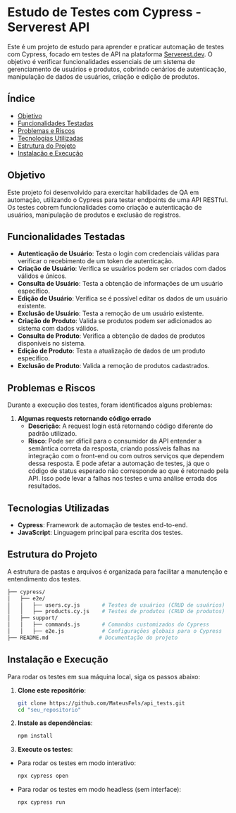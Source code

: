 # Estudo de Testes com Cypress - Serverest API

Este é um projeto de estudo para aprender e praticar automação de testes com Cypress, focado em testes de API na plataforma [Serverest.dev](https://serverest.dev). O objetivo é verificar funcionalidades essenciais de um sistema de gerenciamento de usuários e produtos, cobrindo cenários de autenticação, manipulação de dados de usuários, criação e edição de produtos.

## Índice

- [Objetivo](#objetivo)
- [Funcionalidades Testadas](#funcionalidades-testadas)
- [Problemas e Riscos](#problemas-e-riscos)
- [Tecnologias Utilizadas](#tecnologias-utilizadas)
- [Estrutura do Projeto](#estrutura-do-projeto)
- [Instalação e Execução](#instalação-e-execução)

## Objetivo

Este projeto foi desenvolvido para exercitar habilidades de QA em automação, utilizando o Cypress para testar endpoints de uma API RESTful. Os testes cobrem funcionalidades como criação e autenticação de usuários, manipulação de produtos e exclusão de registros.

## Funcionalidades Testadas

- **Autenticação de Usuário**: Testa o login com credenciais válidas para verificar o recebimento de um token de autenticação.
- **Criação de Usuário**: Verifica se usuários podem ser criados com dados válidos e únicos.
- **Consulta de Usuário**: Testa a obtenção de informações de um usuário específico.
- **Edição de Usuário**: Verifica se é possível editar os dados de um usuário existente.
- **Exclusão de Usuário**: Testa a remoção de um usuário existente.
- **Criação de Produto**: Valida se produtos podem ser adicionados ao sistema com dados válidos.
- **Consulta de Produto**: Verifica a obtenção de dados de produtos disponíveis no sistema.
- **Edição de Produto**: Testa a atualização de dados de um produto específico.
- **Exclusão de Produto**: Valida a remoção de produtos cadastrados.

## Problemas e Riscos

Durante a execução dos testes, foram identificados alguns problemas:

1. **Algumas requests retornando código errado**
   - **Descrição**: A request login está retornando código diferente do padrão utilizado.
   - **Risco**: Pode ser difícil para o consumidor da API entender a semântica correta da resposta, criando possíveis falhas na integração com o front-end ou com outros serviços que dependem dessa resposta. E pode afetar a automação de testes, já que o código de status esperado não corresponde ao que é retornado pela API. Isso pode levar a falhas nos testes e uma análise errada dos resultados.

## Tecnologias Utilizadas

- **Cypress**: Framework de automação de testes end-to-end.
- **JavaScript**: Linguagem principal para escrita dos testes.

## Estrutura do Projeto

A estrutura de pastas e arquivos é organizada para facilitar a manutenção e entendimento dos testes.

   ```bash
   ├── cypress/
   │   ├── e2e/
   │   │   ├── users.cy.js       # Testes de usuários (CRUD de usuários)
   │   │   ├── products.cy.js    # Testes de produtos (CRUD de produtos)
   │   ├── support/
   │   │   ├── commands.js       # Comandos customizados do Cypress
   │   │   ├── e2e.js            # Configurações globais para o Cypress
   ├── README.md                # Documentação do projeto
   ```
## Instalação e Execução

Para rodar os testes em sua máquina local, siga os passos abaixo:

1. **Clone este repositório**:

   ```bash
   git clone https://github.com/MateusFels/api_tests.git
   cd "seu_repositorio"

2. **Instale as dependências**:

   ```bash
   npm install

3. **Execute os testes**:

 - Para rodar os testes em modo interativo:

   ```bash
   npx cypress open

 - Para rodar os testes em modo headless (sem interface):

   ```bash
   npx cypress run
